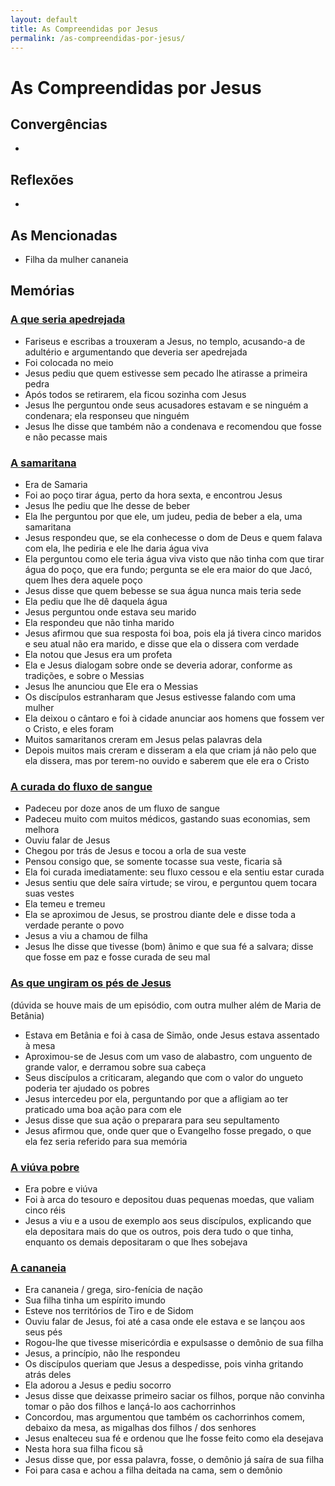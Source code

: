 ```yaml
---
layout: default
title: As Compreendidas por Jesus
permalink: /as-compreendidas-por-jesus/
---
```


# As Compreendidas por Jesus

## Convergências
-

## Reflexões
-

## As Mencionadas
- Filha da mulher cananeia

## Memórias

### [A que seria apedrejada](../quase-apedrejada) 
- Fariseus e escribas a trouxeram a Jesus, no templo, acusando-a de adultério e argumentando que deveria ser apedrejada
- Foi colocada no meio
- Jesus pediu que quem estivesse sem pecado lhe atirasse a primeira pedra
- Após todos se retirarem, ela ficou sozinha com Jesus
- Jesus lhe perguntou onde seus acusadores estavam e se ninguém a condenara; ela responseu que ninguém
- Jesus lhe disse que também não a condenava e recomendou que fosse e não pecasse mais

### [A samaritana](../samaritana)
- Era de Samaria
- Foi ao poço tirar água, perto da hora sexta, e encontrou Jesus
- Jesus lhe pediu que lhe desse de beber
- Ela lhe perguntou por que ele, um judeu, pedia de beber a ela, uma samaritana
- Jesus respondeu que, se ela conhecesse o dom de Deus e quem falava com ela, lhe pediria e ele lhe daria água viva
- Ela perguntou como ele teria água viva visto que não tinha com que tirar água do poço, que era fundo; pergunta se ele era maior do que Jacó, quem lhes dera aquele poço
- Jesus disse que quem bebesse se sua água nunca mais teria sede
- Ela pediu que lhe dê daquela água
- Jesus perguntou onde estava seu marido
- Ela respondeu que não tinha marido
- Jesus afirmou que sua resposta foi boa, pois ela já tivera cinco maridos e seu atual não era marido, e disse que ela o dissera com verdade
- Ela notou que Jesus era um profeta
- Ela e Jesus dialogam sobre onde se deveria adorar, conforme as tradições, e sobre o Messias
- Jesus lhe anunciou que Ele era o Messias
- Os discípulos estranharam que Jesus estivesse falando com uma mulher
- Ela deixou o cântaro e foi à cidade anunciar aos homens que fossem ver o Cristo, e eles foram
- Muitos samaritanos creram em Jesus pelas palavras dela
- Depois muitos mais creram e disseram a ela que criam já não pelo que ela dissera, mas por terem-no ouvido e saberem que ele era o Cristo

### [A curada do fluxo de sangue](../curada-fluxo-de-sangue)
- Padeceu por doze anos de um fluxo de sangue
- Padeceu muito com muitos médicos, gastando suas economias, sem melhora
- Ouviu falar de Jesus
- Chegou por trás de Jesus e tocou a orla de sua veste
- Pensou consigo que, se somente tocasse sua veste, ficaria sã
- Ela foi curada imediatamente: seu fluxo cessou e ela sentiu estar curada
- Jesus sentiu que dele saíra virtude; se virou, e perguntou quem tocara suas vestes
- Ela temeu e tremeu
- Ela se aproximou de Jesus, se prostrou diante dele e disse toda a verdade perante o povo
- Jesus a viu a chamou de filha
- Jesus lhe disse que tivesse (bom) ânimo e que sua fé a salvara; disse que fosse em paz e fosse curada de seu mal

  
### [As que ungiram os pés de Jesus](../ungiram-jesus)
(dúvida se houve mais de um episódio, com outra mulher além de Maria de Betânia)
- Estava em Betânia e foi à casa de Simão, onde Jesus estava assentado à mesa
- Aproximou-se de Jesus com um vaso de alabastro, com unguento de grande valor, e derramou sobre sua cabeça
- Seus discípulos a criticaram, alegando que com o valor do ungueto poderia ter ajudado os pobres
- Jesus intercedeu por ela, perguntando por que a afligiam ao ter praticado uma boa ação para com ele
- Jesus disse que sua ação o preparara para seu sepultamento
- Jesus afirmou que, onde quer que o Evangelho fosse pregado, o que ela fez seria referido para sua memória
  
### [A viúva pobre](../viuva-pobre-oferta)
- Era pobre e viúva
- Foi à arca do tesouro e depositou duas pequenas moedas, que valiam cinco réis
- Jesus a viu e a usou de exemplo aos seus discípulos, explicando que ela depositara mais do que os outros, pois dera tudo o que tinha, enquanto os demais depositaram o que lhes sobejava
  
### [A cananeia](../cananeia)
- Era cananeia / grega, siro-fenícia de nação
- Sua filha tinha um espírito imundo
- Esteve nos territórios de Tiro e de Sidom
- Ouviu falar de Jesus, foi até a casa onde ele estava e se lançou aos seus pés
- Rogou-lhe que tivesse misericórdia e expulsasse o demônio de sua filha
- Jesus, a princípio, não lhe respondeu
- Os discípulos queriam que Jesus a despedisse, pois vinha gritando atrás deles
- Ela adorou a Jesus e pediu socorro
- Jesus disse que deixasse primeiro saciar os filhos, porque não convinha tomar o pão dos filhos e lançá-lo aos cachorrinhos
- Concordou, mas argumentou que também os cachorrinhos comem, debaixo da mesa, as migalhas dos filhos / dos senhores
- Jesus enalteceu sua fé e ordenou que lhe fosse feito como ela desejava
- Nesta hora sua filha ficou sã
- Jesus disse que, por essa palavra, fosse, o demônio já saíra de sua filha
- Foi para casa e achou a filha deitada na cama, sem o demônio
